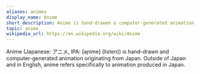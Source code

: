 ```yaml
---
aliases: animes
display_name: Anime
short_description: Anime is hand-drawen & computer-generated animation produced in Japan.
topic: anime
wikipedia_url: https://en.wikipedia.org/wiki/Anime
---
```

Anime (Japanese: アニメ, IPA: [aɲime] (listen)) is hand-drawn and computer-generated animation originating from Japan. Outside of Japan and in English, anime refers specifically to animation produced in Japan.
